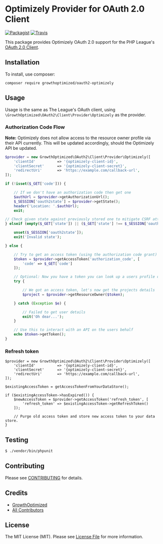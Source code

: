 # Optimizely Provider for OAuth 2.0 Client
[![Packagist](https://img.shields.io/packagist/v/GrowthOptimized/OAuth2-Optimizely.svg?maxAge=2592000?style=flat-square)](https://packagist.org/packages/growthoptimized/oauth2-optimizely)
[![Travis](https://img.shields.io/travis/GrowthOptimized/OAuth2-Optimizely.svg?maxAge=2592000?style=flat-square)](https://travis-ci.org/GrowthOptimized/OAuth2-Optimizely)

This package provides Optimizely OAuth 2.0 support for the PHP League's [OAuth 2.0 Client](https://github.com/thephpleague/oauth2-client).

## Installation

To install, use composer:

```
composer require growthoptimized/oauth2-optimizely
```

## Usage

Usage is the same as The League's OAuth client, using `\GrowthOptimized\OAuth2\Client\Provider\Optimizely` as the provider.

### Authorization Code Flow

**Note:** Optimizely does not allow access to the resource owner profile via their API currently. This will be updated 
accordingly, should the Optimizely API be updated.

```php
$provider = new GrowthOptimized\OAuth2\Client\Provider\Optimizely([
    'clientId'          => '{optimizely-client-id}',
    'clientSecret'      => '{optimizely-client-secret}',
    'redirectUri'       => 'https://example.com/callback-url',
]);

if (!isset($_GET['code'])) {

    // If we don't have an authorization code then get one
    $authUrl = $provider->getAuthorizationUrl();
    $_SESSION['oauth2state'] = $provider->getState();
    header('Location: '.$authUrl);
    exit;

// Check given state against previously stored one to mitigate CSRF attack
} elseif (empty($_GET['state']) || ($_GET['state'] !== $_SESSION['oauth2state'])) {

    unset($_SESSION['oauth2state']);
    exit('Invalid state');

} else {

    // Try to get an access token (using the authorization code grant)
    $token = $provider->getAccessToken('authorization_code', [
        'code' => $_GET['code']
    ]);

    // Optional: Now you have a token you can look up a users profile data
    try {

        // We got an access token, let's now get the projects details
        $project = $provider->getResourceOwner($token);        

    } catch (Exception $e) {

        // Failed to get user details
        exit('Oh dear...');
    }

    // Use this to interact with an API on the users behalf
    echo $token->getToken();
}
```

### Refresh token 

```
$provider = new GrowthOptimized\OAuth2\Client\Provider\Optimizely([
    'clientId'          => '{optimizely-client-id}',
    'clientSecret'      => '{optimizely-client-secret}',
    'redirectUri'       => 'https://example.com/callback-url',
]);

$existingAccessToken = getAccessTokenFromYourDataStore();

if ($existingAccessToken->hasExpired()) {
    $newAccessToken = $provider->getAccessToken('refresh_token', [
        'refresh_token' => $existingAccessToken->getRefreshToken()
    ]);

    // Purge old access token and store new access token to your data store.
}
```

## Testing

``` bash
$ ./vendor/bin/phpunit
```

## Contributing

Please see [CONTRIBUTING](https://github.com/GrowthOptimized/OAuth2-Optimizely/blob/master/CONTRIBUTING.md) for details.


## Credits

- [GrowthOptimized](https://github.com/GrowthOptimized)
- [All Contributors](https://github.com/GrowthOptimized/OAuth2-Optimizely/contributors)


## License

The MIT License (MIT). Please see [License File](https://github.com/GrowthOptimized/OAuth2-Optimizely/blob/master/LICENSE) for more information.
